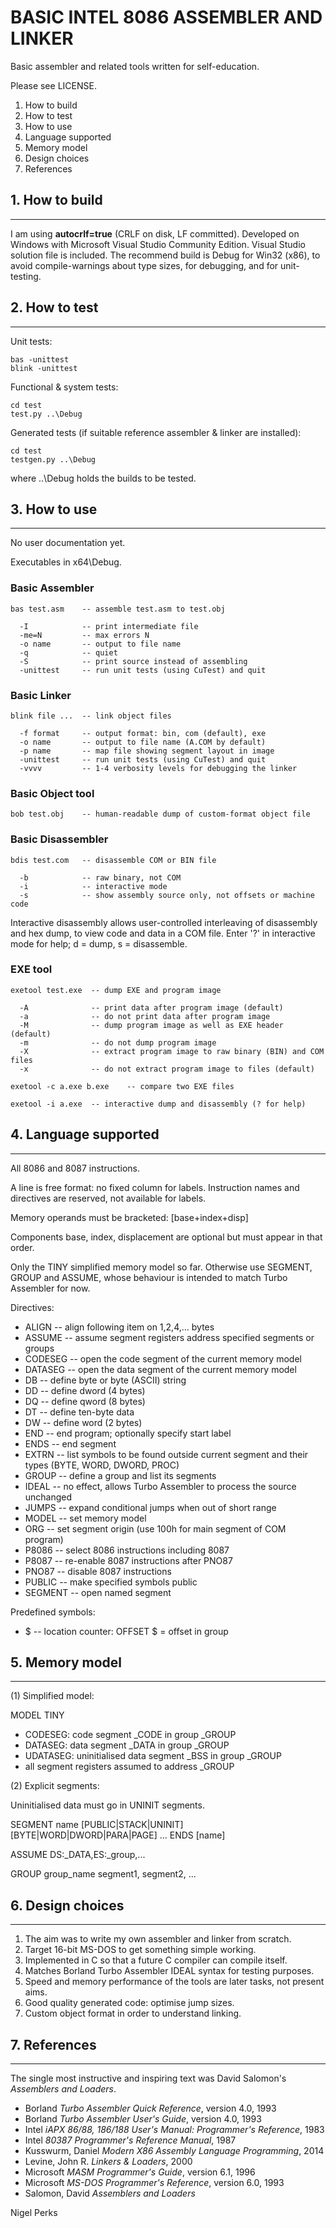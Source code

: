 BASIC INTEL 8086 ASSEMBLER AND LINKER
=====================================
Basic assembler and related tools written for self-education.

Please see LICENSE.

1. How to build
2. How to test
3. How to use
4. Language supported
5. Memory model
6. Design choices
7. References


## 1. How to build
---------------
I am using **autocrlf=true** (CRLF on disk, LF committed).
Developed on Windows with Microsoft Visual Studio Community Edition.
Visual Studio solution file is included.
The recommend build is Debug for Win32 (x86),
to avoid compile-warnings about type sizes, for debugging,
and for unit-testing.


## 2. How to test
--------------
Unit tests:

    bas -unittest
    blink -unittest

Functional & system tests:

    cd test
    test.py ..\Debug

Generated tests (if suitable reference assembler & linker are installed):

    cd test
    testgen.py ..\Debug

where ..\Debug holds the builds to be tested.


## 3. How to use
-------------
No user documentation yet.

Executables in x64\Debug.

### Basic Assembler

    bas test.asm    -- assemble test.asm to test.obj

      -I            -- print intermediate file
      -me=N         -- max errors N
      -o name       -- output to file name
      -q            -- quiet
      -S            -- print source instead of assembling
      -unittest     -- run unit tests (using CuTest) and quit

### Basic Linker

    blink file ...  -- link object files

      -f format     -- output format: bin, com (default), exe
      -o name       -- output to file name (A.COM by default)
      -p name       -- map file showing segment layout in image
      -unittest     -- run unit tests (using CuTest) and quit
      -vvvv         -- 1-4 verbosity levels for debugging the linker

### Basic Object tool

    bob test.obj    -- human-readable dump of custom-format object file

### Basic Disassembler

    bdis test.com   -- disassemble COM or BIN file

      -b            -- raw binary, not COM
      -i            -- interactive mode
      -s            -- show assembly source only, not offsets or machine code

Interactive disassembly allows user-controlled interleaving
of disassembly and hex dump, to view code and data in a COM file.
Enter '?' in interactive mode for help; d = dump, s = disassemble.

### EXE tool

    exetool test.exe  -- dump EXE and program image

      -A              -- print data after program image (default)
      -a              -- do not print data after program image
      -M              -- dump program image as well as EXE header (default)
      -m              -- do not dump program image
      -X              -- extract program image to raw binary (BIN) and COM files
      -x              -- do not extract program image to files (default)

    exetool -c a.exe b.exe    -- compare two EXE files

    exetool -i a.exe  -- interactive dump and disassembly (? for help)


## 4. Language supported
---------------------
All 8086 and 8087 instructions.

A line is free format: no fixed column for labels.
Instruction names and directives are reserved, not available for labels.

Memory operands must be bracketed: [base+index+disp]

Components base, index, displacement are optional but must appear in that order.

Only the TINY simplified memory model so far.
Otherwise use SEGMENT, GROUP and ASSUME, whose behaviour
is intended to match Turbo Assembler for now.

Directives:

- ALIGN    -- align following item on 1,2,4,... bytes
- ASSUME   -- assume segment registers address specified segments or groups
- CODESEG  -- open the code segment of the current memory model
- DATASEG  -- open the data segment of the current memory model
- DB       -- define byte or byte (ASCII) string
- DD       -- define dword (4 bytes)
- DQ       -- define qword (8 bytes)
- DT       -- define ten-byte data
- DW       -- define word (2 bytes)
- END      -- end program; optionally specify start label
- ENDS     -- end segment
- EXTRN    -- list symbols to be found outside current segment and their types
            (BYTE, WORD, DWORD, PROC)
- GROUP    -- define a group and list its segments
- IDEAL    -- no effect, allows Turbo Assembler to process the source unchanged
- JUMPS    -- expand conditional jumps when out of short range
- MODEL    -- set memory model
- ORG      -- set segment origin (use 100h for main segment of COM program)
- P8086    -- select 8086 instructions including 8087
- P8087    -- re-enable 8087 instructions after PNO87
- PNO87    -- disable 8087 instructions
- PUBLIC   -- make specified symbols public
- SEGMENT  -- open named segment

Predefined symbols:

- $        -- location counter: OFFSET $ = offset in group


## 5. Memory model
---------------
(1) Simplified model:

MODEL TINY
- CODESEG: code segment _CODE in group _GROUP
- DATASEG: data segment _DATA in group _GROUP
- UDATASEG: uninitialised data segment _BSS in group _GROUP
- all segment registers assumed to address _GROUP

(2) Explicit segments:

Uninitialised data must go in UNINIT segments.

SEGMENT name [PUBLIC|STACK|UNINIT] [BYTE|WORD|DWORD|PARA|PAGE]
...
ENDS [name]

ASSUME DS:_DATA,ES:_group,...

GROUP group_name  segment1, segment2, ...


## 6. Design choices
-----------------
1. The aim was to write my own assembler and linker from scratch.
2. Target 16-bit MS-DOS to get something simple working.
3. Implemented in C so that a future C compiler can compile itself.
4. Matches Borland Turbo Assembler IDEAL syntax for testing purposes.
5. Speed and memory performance of the tools are later tasks, not present aims.
6. Good quality generated code: optimise jump sizes.
7. Custom object format in order to understand linking.


## 7. References
-------------
The single most instructive and inspiring text was David Salomon's _Assemblers
and Loaders_.

- Borland _Turbo Assembler Quick Reference_, version 4.0, 1993
- Borland _Turbo Assembler User's Guide_, version 4.0, 1993
- Intel _iAPX 86/88, 186/188 User's Manual: Programmer's Reference_, 1983
- Intel _80387 Programmer's Reference Manual_, 1987
- Kusswurm, Daniel _Modern X86 Assembly Language Programming_, 2014
- Levine, John R. _Linkers & Loaders_, 2000
- Microsoft _MASM Programmer's Guide_, version 6.1, 1996
- Microsoft _MS-DOS Programmer's Reference_, version 6.0, 1993
- Salomon, David _Assemblers and Loaders_


Nigel Perks
